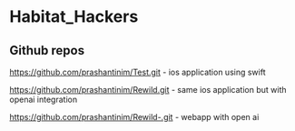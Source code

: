 # Habitat_Hackers

## Github repos 
https://github.com/prashantinim/Test.git - ios application using swift 

https://github.com/prashantinim/Rewild.git - same ios application but with openai integration 

https://github.com/prashantinim/Rewild-.git - webapp with open ai


